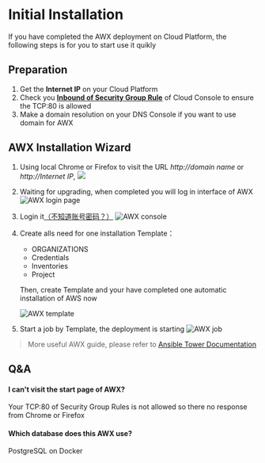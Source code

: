 # Initial Installation

If you have completed the AWX deployment on Cloud Platform, the following steps is for you to start use it quikly

## Preparation

1. Get the **Internet IP** on your Cloud Platform
2. Check you **[Inbound of Security Group Rule](https://support.websoft9.com/docs/faq/tech-instance.html)** of Cloud Console to ensure the TCP:80 is allowed
3. Make a domain resolution on your DNS Console if you want to use domain for AWX

## AWX Installation Wizard

1. Using local Chrome or Firefox to visit the URL *http://domain name* or *http://Internet IP*, 
   ![](https://libs.websoft9.com/Websoft9/DocsPicture/zh/awx/awx-upgrading-websoft9.png)

2. Waiting for upgrading, when completed you will log in interface of AWX
   ![AWX login page](https://libs.websoft9.com/Websoft9/DocsPicture/en/awx/awx-login-websoft9.png)

3. Login it[（不知道账号密码？）](/zh/stack-accounts.md#awx)
   ![AWX console](https://libs.websoft9.com/Websoft9/DocsPicture/en/awx/awxui-websoft9.png)

4. Create alls need for one installation Template：

   - ORGANIZATIONS
   - Credentials
   - Inventories
   - Project

   Then, create Template and your have completed one automatic installation of AWS now

   ![AWX template](https://libs.websoft9.com/Websoft9/DocsPicture/en/awx/awx-template-websoft9.png)


5. Start a job by Template, the deployment is starting
   ![AWX job](https://libs.websoft9.com/Websoft9/DocsPicture/en/awx/awx-job-websoft9.png)

> More useful AWX guide, please refer to [Ansible Tower Documentation](https://docs.ansible.com/ansible-tower/)

## Q&A 

#### I can't visit the start page of AWX?

Your TCP:80 of Security Group Rules is not allowed so there no response from Chrome or Firefox

#### Which database does this AWX use?

PostgreSQL on Docker
